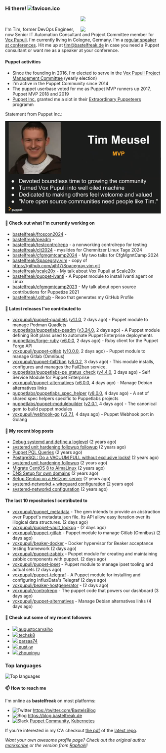 ### Hi there! ![favicon.ico](https://raw.githubusercontent.com/bastelfreak/bastelfreak/master/favicon.ico)

<p align="center">
  <a href="https://github.com/ryo-ma/github-profile-trophy"><img src="https://github-profile-trophy.vercel.app/?username=bastelfreak&theme=darkhub&margin-w=15&margin-h=15&no-frame=true&column=5"/></a>
</p>

<img align="right" src="https://avatars.githubusercontent.com/bastelfreak" width="260">

I'm Tim, former DevOps Engineer, now Senior IT Automation Consultant and Project
Committee member for [Vox Pupuli](https://voxpupuli.org).
I'm currently living in Cologne, Germany. I'm a
[regular speaker at conferences](https://github.com/bastelfreak/talks#collection-of-talks-proposals-and-related-stuff).
Hit me up at [tim@bastelfreak.de](mailto:tim@bastelfeak.de) in case you need a
Puppet consultant or want me as a speaker at your conference.

#### Puppet activities

* Since the founding in 2016, I'm elected to serve in the [Vox Pupuli Project Management Committee](https://voxpupuli.org/blog/2016/10/12/pmc-election-results/) (yearly election)
* I'm active in the Puppet Community since 2014
* The puppet userbase voted for me as Puppet MVP runners up 2017, Puppet MVP 2018 and 2019
* [Puppet Inc.](https://puppet.com) granted me a slot in their [Extraordinary Puppeteers](https://puppet-champions.github.io/profiles.html) programm

Statement from Puppet Inc.:

![mvp statement](https://raw.githubusercontent.com/bastelfreak/bastelfreak/master/MVP.png)

#### 🌱 Check out what I'm currently working on


- [bastelfreak/froscon2024](https://github.com/bastelfreak/froscon2024) - 
- [bastelfreak/peadm](https://github.com/bastelfreak/peadm) - 
- [bastelfreak/testcontrolrepo](https://github.com/bastelfreak/testcontrolrepo) - a nonworking controlrepo for testing
- [bastelfreak/clt2024](https://github.com/bastelfreak/clt2024) - myslides for Chemnitzer Linux Tage 2024
- [bastelfreak/cfgmgmtcamp2024](https://github.com/bastelfreak/cfgmgmtcamp2024) - My two talks for CfgMgmtCamp 2024
- [bastelfreak/Spacegray.vim](https://github.com/bastelfreak/Spacegray.vim) - copy of https://github.com/ajh17/Spacegray.vim.git
- [bastelfreak/scale20x](https://github.com/bastelfreak/scale20x) - My talk about Vox Pupuli at Scale20x
- [bastelfreak/puppet-ivanti](https://github.com/bastelfreak/puppet-ivanti) - A Puppet module to install Ivanti agent on Linux
- [bastelfreak/cfgmgmtcamp2023](https://github.com/bastelfreak/cfgmgmtcamp2023) - My talk about open source contributions for Puppetize 2021
- [bastelfreak/.github](https://github.com/bastelfreak/.github) - Repo that generates my GitHub Profile

#### 🔭 Latest releases I've contributed to


- [voxpupuli/puppet-quadlets](https://github.com/voxpupuli/puppet-quadlets) ([v1.1.0](https://github.com/voxpupuli/puppet-quadlets/releases/tag/v1.1.0), 2 days ago) - Puppet module to manage Podman Quadlets
- [puppetlabs/puppetlabs-peadm](https://github.com/puppetlabs/puppetlabs-peadm) ([v3.24.0](https://github.com/puppetlabs/puppetlabs-peadm/releases/tag/v3.24.0), 2 days ago) - A Puppet module defining Bolt plans used to automate Puppet Enterprise deployments
- [puppetlabs/forge-ruby](https://github.com/puppetlabs/forge-ruby) ([v6.0.0](https://github.com/puppetlabs/forge-ruby/releases/tag/v6.0.0), 2 days ago) - Ruby client for the Puppet Forge API
- [voxpupuli/puppet-gitlab](https://github.com/voxpupuli/puppet-gitlab) ([v10.0.0](https://github.com/voxpupuli/puppet-gitlab/releases/tag/v10.0.0), 2 days ago) - Puppet module to manage Gitlab (Omnibus)
- [voxpupuli/puppet-fail2ban](https://github.com/voxpupuli/puppet-fail2ban) ([v5.0.2](https://github.com/voxpupuli/puppet-fail2ban/releases/tag/v5.0.2), 3 days ago) - This module installs, configures and manages the Fail2ban service.
- [puppetlabs/puppetlabs-pe_status_check](https://github.com/puppetlabs/puppetlabs-pe_status_check) ([v4.4.0](https://github.com/puppetlabs/puppetlabs-pe_status_check/releases/tag/v4.4.0), 3 days ago) - Self Service Module for Puppet Enterprise
- [voxpupuli/puppet-alternatives](https://github.com/voxpupuli/puppet-alternatives) ([v6.0.0](https://github.com/voxpupuli/puppet-alternatives/releases/tag/v6.0.0), 4 days ago) - Manage Debian alternatives links
- [puppetlabs/puppetlabs_spec_helper](https://github.com/puppetlabs/puppetlabs_spec_helper) ([v8.0.0](https://github.com/puppetlabs/puppetlabs_spec_helper/releases/tag/v8.0.0), 4 days ago) - A set of shared spec helpers specific to Puppetlabs projects
- [puppetlabs/puppet-modulebuilder](https://github.com/puppetlabs/puppet-modulebuilder) ([v2.0.1](https://github.com/puppetlabs/puppet-modulebuilder/releases/tag/v2.0.1), 4 days ago) - The canonical gem to build puppet modules
- [voxpupuli/webhook-go](https://github.com/voxpupuli/webhook-go) ([v2.7.1](https://github.com/voxpupuli/webhook-go/releases/tag/v2.7.1), 4 days ago) - Puppet Webhook port in Golang

#### 📜 My recent blog posts


- [Debug systemd and define a loglevel](https://blog.bastelfreak.de/2022/02/debug-systemd-and-define-a-loglevel/) (2 years ago)
- [systemd unit hardening followup followup](https://blog.bastelfreak.de/2022/01/systemd-unit-hardening-followup-followup/) (2 years ago)
- [Puppet PQL Queries](https://blog.bastelfreak.de/2022/01/puppet-pql-queries/) (2 years ago)
- [PostgreSQL: Do a VACUUM FULL without exclusive locks!](https://blog.bastelfreak.de/2022/01/postgresql-do-a-vacuum-full-without-exclusive-locks/) (2 years ago)
- [systemd unit hardening followup](https://blog.bastelfreak.de/2022/01/systemd-unit-hardening-followup/) (2 years ago)
- [Migrate CentOS 8 to AlmaLinux](https://blog.bastelfreak.de/2022/01/migrate-centos-8-to-almalinux/) (2 years ago)
- [DNS Setup for own domains](https://blog.bastelfreak.de/2022/01/dns-setup-for-own-domains/) (2 years ago)
- [Setup Gentoo on a Hetzner server](https://blog.bastelfreak.de/2022/01/setup-gentoo-on-a-hetzner-server/) (2 years ago)
- [systemd-networkd &#43; wireguard configuration](https://blog.bastelfreak.de/2022/01/systemd-networkd-wireguard-configuration/) (2 years ago)
- [systemd-networkd configuration](https://blog.bastelfreak.de/2022/01/systemd-networkd-configuration/) (2 years ago)

#### The last 10 repositories I contributed to


- [voxpupuli/puppet_metadata](https://github.com/voxpupuli/puppet_metadata) - The gem intends to provide an abstraction over Puppet&#39;s metadata.json file. Its API allow easy iteration over its illogical data structures. (2 days ago)
- [voxpupuli/puppet-vault_lookup](https://github.com/voxpupuli/puppet-vault_lookup) -  (2 days ago)
- [voxpupuli/puppet-gitlab](https://github.com/voxpupuli/puppet-gitlab) - Puppet module to manage Gitlab (Omnibus) (2 days ago)
- [voxpupuli/beaker-docker](https://github.com/voxpupuli/beaker-docker) - Docker hypervisor for Beaker acceptance testing framework (2 days ago)
- [voxpupuli/puppet-zabbix](https://github.com/voxpupuli/puppet-zabbix) - Puppet module for creating and maintaining zabbix components with puppet. (2 days ago)
- [voxpupuli/puppet-ipset](https://github.com/voxpupuli/puppet-ipset) - Puppet module to manage ipset tooling and actual sets (2 days ago)
- [voxpupuli/puppet-telegraf](https://github.com/voxpupuli/puppet-telegraf) - A Puppet module for installing and configuring InfluxData&#39;s Telegraf (2 days ago)
- [voxpupuli/beaker-hostgenerator](https://github.com/voxpupuli/beaker-hostgenerator) -  (2 days ago)
- [voxpupuli/controlrepo](https://github.com/voxpupuli/controlrepo) - The puppet code that powers our dashboard (3 days ago)
- [voxpupuli/puppet-alternatives](https://github.com/voxpupuli/puppet-alternatives) - Manage Debian alternatives links (4 days ago)

#### 👥 Check out some of my recent followers


- [<img src="https://avatars.githubusercontent.com/u/8357866?v=4" height="20"/> augustocarvalho](https://github.com/augustocarvalho)
- [<img src="https://avatars.githubusercontent.com/u/71723339?v=4" height="20"/> techsk8](https://github.com/techsk8)
- [<img src="https://avatars.githubusercontent.com/u/133056472?u=f0118db611ed7ebba7844cf672a317206636dcb2&amp;v=4" height="20"/> parsaa74](https://github.com/parsaa74)
- [<img src="https://avatars.githubusercontent.com/u/39115651?u=698b472b817b1e117b5a86aec9f97be8902db342&amp;v=4" height="20"/> eust-w](https://github.com/eust-w)
- [<img src="https://avatars.githubusercontent.com/u/3961183?u=01582e87de4eed440b07b84786cf348e731cb2b1&amp;v=4" height="20"/> zhouxinyu](https://github.com/zhouxinyu)

### Top languages

![Top languages](https://github-readme-stats.vercel.app/api/top-langs/?username=bastelfreak&hide_title=true)

#### 📫 How to reach me

I'm online as **bastelfreak** on most platforms:

- <img src="https://raw.githubusercontent.com/FortAwesome/Font-Awesome/master/svgs/brands/twitter.svg" width="20" alt="Twitter" /> https://twitter.com/BastelsBlog
- <img src="https://raw.githubusercontent.com/FortAwesome/Font-Awesome/master/svgs/brands/wordpress.svg" width="20" alt="Blog" /> https://blog.bastelfreak.de
- <img src="https://raw.githubusercontent.com/FortAwesome/Font-Awesome/master/svgs/brands/slack.svg" width="20" alt="Slack" /> [Puppet Community](https://slack.puppet.com/), [Kubernetes](https://slack.k8s.io/)

If you're interested in my CV: checkout [the pdf](https://github.com/bastelfreak/cv/raw/master/content-en.pdf) of the [latext repo](https://github.com/bastelfreak/cv#readme).

*Want your own awesome profile page? Check out the original author [markscribe](https://github.com/muesli/markscribe) or the version from [Raphaël](https://github.com/raphink/raphink#hi-there-)!*

